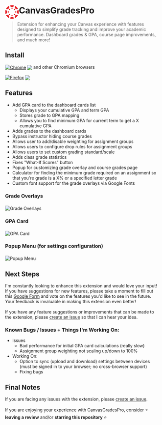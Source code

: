 # <img src="./logo.png" width="45" align="left"> CanvasGradesPro

> Extension for enhancing your Canvas experience with features designed to simplify grade tracking and improve your academic performance. Dashboard grades & GPA, course page improvements, and much more!

## Install

[link-chrome]: https://chromewebstore.google.com/detail/canvasgradespro/llckodagdcbdenhnjkhkpeeeajodfldc 'Version published on Chrome Web Store'
[link-firefox]: https://addons.mozilla.org/en-US/firefox/addon/canvasgradespro/ 'Version published on Mozilla Add-ons'

[<img src="https://raw.githubusercontent.com/alrra/browser-logos/90fdf03c/src/chrome/chrome.svg" width="48" alt="Chrome" valign="middle">][link-chrome] [<img valign="middle" src="https://img.shields.io/chrome-web-store/v/llckodagdcbdenhnjkhkpeeeajodfldc.svg?label=%20">][link-chrome] and other Chromium browsers

[<img src="https://raw.githubusercontent.com/alrra/browser-logos/90fdf03c/src/firefox/firefox.svg" width="48" alt="Firefox" valign="middle">][link-firefox] [<img valign="middle" src="https://img.shields.io/amo/v/canvasgradespro.svg?label=%20">][link-firefox]

## Features 

- Add GPA card to the dashboard cards list
    - Displays your cumulative GPA and term GPA
    - Stores grade to GPA mapping
    - Allows you to find minimum GPA for current term to get a X cumulative GPA
- Adds grades to the dashboard cards
- Bypass instructor hiding course grades
- Allows user to add/disable weighting for assignment groups
- Allows users to configure drop rules for assignment groups
- Allows users to set custom grading standard/scale
- Adds class grade statistics
- Fixes "What-If Scores" button
- Popup for customizing grade overlay and course grades page
- Calculator for finding the minimum grade required on an assignment so that you're grade is a X% or a specified letter grade
- Custom font support for the grade overlays via Google Fonts


### Grade Overlays
<img src="https://i.ibb.co/1vB5hXb/extension-Store-Picture2.png" alt="Grade Overlays" valign="middle" align="middle">

### GPA Card
<img src="https://i.ibb.co/FBCYdXc/extension-Store-Picture.png" alt="GPA Card" valign="middle" align="middle">

### Popup Menu (for settings configuration)
<img src="https://i.ibb.co/V9dDgSt/extension-Store-Picture3.png" alt="Popup Menu" valign="middle" align="middle">

## Next Steps 

I'm constantly looking to enhance this extension and would love your input! If you have suggestions for new features, please take a moment to fill out this [Google Form](https://docs.google.com/forms/d/e/1FAIpQLSdjEcsXiOFBt0HN6t7ra3wvjiaJJREMW35u_u3CsmOzR3aaKA/viewform) and vote on the features you'd like to see in the future. 
Your feedback is invaluable in making this extension even better!
<br><br>
If you have any feature suggestions or improvements that can be made to the extension, please [create an issue](https://github.com/NerdyGamer05/CanvasGradesPro/issues/new) so that I can hear your idea.

### Known Bugs / Issues + Things I'm Working On:
- Issues
  - Bad performance for initial GPA card calculations (really slow)
  - Assignment group weighting not scaling up/down to 100%
- Working On:
  - Option to sync (upload and download) settings between devices (must be signed in to your browser; no cross-browser support)
  - Fixing bugs

## Final Notes

If you are facing any issues with the extension, please [create an issue](https://github.com/NerdyGamer05/CanvasGradesPro/issues/new).<br><br>
If you are enjoying your experience with CanvasGradesPro, consider ⭐ **leaving a review**  and/or **starring this repository** ⭐
